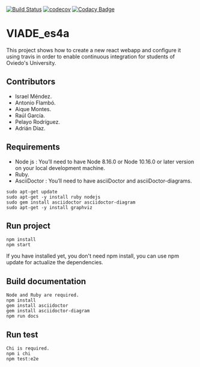[![Build Status](https://travis-ci.org/Arquisoft/viade_es4a.svg?branch=master)](https://travis-ci.org/Arquisoft/viade_es4a)
[![codecov](https://codecov.io/gh/Arquisoft/viade_es4a/branch/master/graph/badge.svg)](https://codecov.io/gh/Arquisoft/viade_es4a)
[![Codacy Badge](https://api.codacy.com/project/badge/Grade/2ab2a9322b4040d386f7cc5ad090b375)](https://www.codacy.com/gh/Arquisoft/viade_es4a?utm_source=github.com&amp;utm_medium=referral&amp;utm_content=Arquisoft/viade_es4a&amp;utm_campaign=Badge_Grade)

# VIADE_es4a

This project shows how to create a new react webapp and configure it using travis in order to enable continuous integration for students of Oviedo's University.

## Contributors
 * Israel Méndez.
 * Antonio Flambó.
 * Aique Montes.
 * Raúl García.
 * Pelayo Rodríguez.
 * Adrián Díaz.

## Requirements
  * Node js : You’ll need to have Node 8.16.0 or Node 10.16.0 or later version on your local development machine.
  * Ruby.
  * AsciiDoctor : You’ll need to have asciiDoctor and asciiDoctor-diagrams.


```
sudo apt-get update
sudo apt-get -y install ruby nodejs
sudo gem install asciidoctor asciidoctor-diagram
sudo apt-get -y install graphviz
```

## Run project

```
npm install
npm start
```

If you have installed yet, you don't need npm install, you can use npm update for actualize the dependencies.

## Build documentation

```
Node and Ruby are required. 
npm install
gem install asciidoctor
gem install asciidoctor-diagram 
npm run docs
```

## Run test

```
Chi is required. 
npm i chi 
npm test:e2e
```
